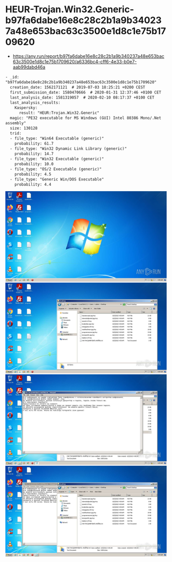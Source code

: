 # HEUR-Trojan.Win32.Generic-b97fa6dabe16e8c28c2b1a9b340237a48e653bac63c3500e1d8c1e75b1709620

- https://any.run/report/b97fa6dabe16e8c28c2b1a9b340237a48e653bac63c3500e1d8c1e75b1709620/a6336bc4-cff6-4e33-b0e7-aab99dabd46a

```
- _id: "b97fa6dabe16e8c28c2b1a9b340237a48e653bac63c3500e1d8c1e75b1709620"
  creation_date: 1562171121  # 2019-07-03 18:25:21 +0200 CEST
  first_submission_date: 1580470666  # 2020-01-31 12:37:46 +0100 CET
  last_analysis_date: 1581319057  # 2020-02-10 08:17:37 +0100 CET
  last_analysis_results: 
    Kaspersky: 
      result: "HEUR:Trojan.Win32.Generic"
  magic: "PE32 executable for MS Windows (GUI) Intel 80386 Mono/.Net assembly"
  size: 130128
  trid: 
  - file_type: "Win64 Executable (generic)"
    probability: 61.7
  - file_type: "Win32 Dynamic Link Library (generic)"
    probability: 14.7
  - file_type: "Win32 Executable (generic)"
    probability: 10.0
  - file_type: "OS/2 Executable (generic)"
    probability: 4.5
  - file_type: "Generic Win/DOS Executable"
    probability: 4.4
```

![a6336bc4-cff6-4e33-b0e7-aab99dabd46a-1.jpeg](a6336bc4-cff6-4e33-b0e7-aab99dabd46a-1.jpeg)
![a6336bc4-cff6-4e33-b0e7-aab99dabd46a-6.jpeg](a6336bc4-cff6-4e33-b0e7-aab99dabd46a-6.jpeg)
![a6336bc4-cff6-4e33-b0e7-aab99dabd46a-7.jpeg](a6336bc4-cff6-4e33-b0e7-aab99dabd46a-7.jpeg)
![a6336bc4-cff6-4e33-b0e7-aab99dabd46a-8.jpeg](a6336bc4-cff6-4e33-b0e7-aab99dabd46a-8.jpeg)
